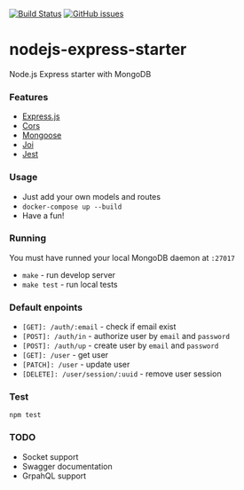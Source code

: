 [![Build Status](https://travis-ci.org/salikovpro/nodejs-express-starter.svg?branch=master)](https://travis-ci.org/salikovpro/nodejs-express-starter)
[![GitHub issues](https://img.shields.io/github/issues/salikovpro/nodejs-express-starter.svg)](https://GitHub.com/salikovpro/nodejs-express-starter/issues/)

# nodejs-express-starter
Node.js Express starter with MongoDB

### Features
* [Express.js](http://expressjs.com)
* [Cors](https://github.com/expressjs/cors)
* [Mongoose](http://mongoosejs.com)
* [Joi](https://github.com/hapijs/joi)
* [Jest](https://facebook.github.io/jest)

### Usage
* Just add your own models and routes
* ``docker-compose up --build``
* Have a fun!

### Running
You must have runned your local MongoDB daemon at `:27017`
* ``make`` - run develop server
* ``make test`` - run local tests

### Default enpoints
* ``[GET]: /auth/:email`` - check if email exist
* ``[POST]: /auth/in`` - authorize user by `email` and `password`
* ``[POST]: /auth/up`` - create user by `email` and `password`
* ``[GET]: /user`` - get user
* ``[PATCH]: /user`` - update user
* ``[DELETE]: /user/session/:uuid`` - remove user session

### Test
``npm test``

### TODO
* Socket support
* Swagger documentation
* GrpahQL support
